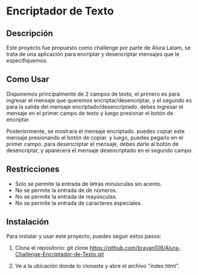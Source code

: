 

# Encriptador de Texto



## Descripción
Este proyecto fue propuesto como challenge por parte de Alura Latam, se trata de una aplicación para encriptar y desencriptar mensajes que le especifiquemos.



## Como Usar
Disponemos principalmente de 2 campos de texto, el primero es para ingresar el mensaje que queremos encriptar/desencriptar, y el segundo es para la salida del mensaje encriptado/desencriptado. debes ingresar el mensaje en el primer campo de texto y luego presionar el botón de encriptar.

Posteriormente, se mostrara el mensaje encriptado. puedes copiar este mensaje presionando el botón de copiar. y luego, puedes pegarlo en el primer campo. para desencriptar el mensaje, debes darle al botón de desencriptar, y aparecerá el mensaje desencriptado en el segundo campo.



## Restricciones
 - Solo se permite la entrada de letras minúsculas sin acento.
 - No se permite la entrada de de números.
 - No se permite la entrada de mayúsculas.
 - No se permite la entrada de caracteres especiales.



## Instalación
Para instalar y usar este proyecto, puedes seguir estos pasos:

 1. Clona el repositorio:
    git clone https://github.com/brayan108/Alura-Challenge-Encriptador-de-Texto.git

 2. Ve a la ubicación donde lo clonaste y abre el archivo "index.html".   











